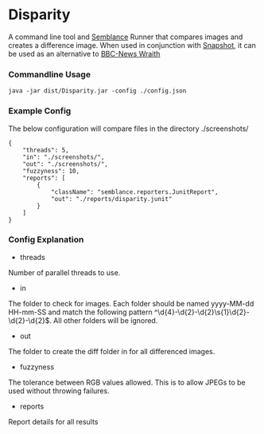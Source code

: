 Disparity
=========

[1]: https://github.com/kylebalnave/semblance           "Semblance"
[2]: https://github.com/kylebalnave/snaphot             "Snapshot"
[3]: https://github.com/BBC-News/wraith                 "BBC-News Wraith"

A command line tool and [Semblance][1] Runner that compares images and creates a difference image.
When used in conjunction with [Snapshot][2], it can be used as an alternative to [BBC-News Wraith][3]

### Commandline Usage

    java -jar dist/Disparity.jar -config ./config.json

### Example Config

The below configuration will compare files in the directory ./screenshots/

    {
        "threads": 5,
        "in": "./screenshots/",
        "out": "./screenshots/",
        "fuzzyness": 10,
        "reports": [
            {
                "className": "semblance.reporters.JunitReport",
                "out": "./reports/disparity.junit"
            }
        ]
    }	

### Config Explanation	

- threads

Number of parallel threads to use.

- in

The folder to check for images.
Each folder should be named yyyy-MM-dd HH-mm-SS and match the following pattern ^\\d{4}-\\d{2}-\\d{2}\\s{1}\\d{2}-\\d{2}-\\d{2}$.  All other folders will be ignored.

- out

The folder to create the diff folder in for all differenced images.

- fuzzyness

The tolerance between RGB values allowed.  This is to allow JPEGs to be used without throwing failures.

- reports

Report details for all results